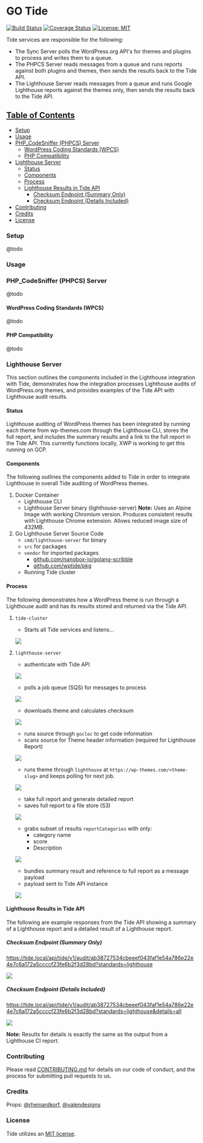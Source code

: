 # GO Tide

[![Build Status](https://travis-ci.org/xwp/go-tide.svg?branch=develop)](https://travis-ci.org/xwp/go-tide) [![Coverage Status](https://coveralls.io/repos/github/xwp/go-tide/badge.svg?branch=develop)](https://coveralls.io/github/xwp/go-tide?branch=develop) [![License: MIT](https://img.shields.io/badge/License-MIT-blue.svg)](https://opensource.org/licenses/MIT)

Tide services are responsible for the following:
- The Sync Server polls the WordPress.org API's for themes and plugins to process and writes them to a queue.
- The PHPCS Server reads messages from a queue and runs reports against both plugins and themes, then sends the results back to the Tide API.
- The Lighthouse Server reads messages from a queue and runs Google Lighthouse reports against the themes only, then sends the results back to the Tide API.

## [Table of Contents](#table-of-contents)
   + [Setup](#setup)
   + [Usage](#usage)
   + [PHP_CodeSniffer (PHPCS) Server](#php-codesniffer--phpcs--server)
     - [WordPress Coding Standards (WPCS)](#wordpress-coding-standards--wpcs-)
     - [PHP Compatibility](#php-compatibility)
   + [Lighthouse Server](#lighthouse-server)
     - [Status](#status)
     - [Components](#components)
     - [Process](#process)
     - [Lighthouse Results in Tide API](#lighthouse-results-in-tide-api)
       * [Checksum Endpoint (Summary Only)](#checksum-endpoint--summary-only-)
       * [Checksum Endpoint (Details Included)](#checksum-endpoint--details-included-)
   + [Contributing](#contributing)
   + [Credits](#credits)
   + [License](#license)

### Setup
@todo

### Usage

### PHP_CodeSniffer (PHPCS) Server
@todo

#### WordPress Coding Standards (WPCS)
@todo

#### PHP Compatibility
@todo

### Lighthouse Server
This section outlines the components included in the Lighthouse integration with Tide, demonstrates how the integration processes Lighthouse audits of WordPress.org themes, and provides examples of the Tide API with Lighthouse audit results.

#### Status
Lighthouse auditing of WordPress themes has been integrated by running each theme from wp-themes.com through the Lighthouse CLI, stores the full report, and includes the summary results and a link to the full report in the Tide API. This currently functions locally, XWP is working to get this running on GCP.

#### Components
The following outlines the components added to Tide in order to integrate Lighthouse in overall Tide auditing of WordPress themes.
1. Docker Container
   - Lighthouse CLI
   - Lighthouse Server binary (lighthouse-server)
   **Note:** Uses an Alpine Image with working Chromium version. Produces consistent results with Lighthouse Chrome extension. Allows reduced image size of 432MB.
2. Go Lighthouse Server Source Code
   - `cmd/lighthouse-server` for binary
   - `src` for packages
   - `vendor` for imported packages
     - [github.com/nanobox-io/golang-scribble](https://github.com/nanobox-io/golang-scribble)
     - [github.com/wptide/pkg](https://github.com/wptide/pkg)
   - Running Tide cluster

#### Process
The following demonstrates how a WordPress theme is run through a Lighthouse audit and has its results stored and returned via the Tide API.
1. `tide-cluster`
   - Starts all Tide services and listens...

   ![](docs/screenshots/starts-all-tide-services-and-listens.png)
2. `lighthouse-server`
   - authenticate with Tide API    

   ![](docs/screenshots/authenticate-with-tide-api.png)
   - polls a job queue (SQS) for messages to process

   ![](docs/screenshots/polls-a-job-queue-for-messages-to-process.png)
   - downloads theme and calculates checksum

   ![](docs/screenshots/downloads-theme-and-calculates-checksum.png)
   - runs source through `gocloc` to get code information
   - scans source for Theme header information (required for Lighthouse Report)

   ![](docs/screenshots/scans-source-for-theme-header-info.png)
   - runs theme through `lighthouse` at `https://wp-themes.com/<theme-slug>` and keeps polling for next job.

   ![](docs/screenshots/runs-theme-through-lighthouse-and-keeps-polling-for-next-job.png)
   - take full report and generate detailed report
   - saves full report to a file store (S3)

   ![](docs/screenshots/saves-full-report-to-a-file-store.png)
   - grabs subset of results `reportCategories` with only:
     - category name
     - score
     - Description

   ![](docs/screenshots/grabs-subset-of-results.png)
   - bundles summary result and reference to full report as a message payload
   - payload sent to Tide API instance

   ![](docs/screenshots/payload-sent-to-tide-api-instance.png)

#### Lighthouse Results in Tide API
The following are example responses from the Tide API showing a summary of a Lighthouse report and a detailed result of a Lighthouse report.

##### Checksum Endpoint (Summary Only)
https://tide.local/api/tide/v1/audit/ab38727534cbeeef043faf1e54a786e22e4e7c6a172a5ccccf23fe6b2f3d28bd?standards=lighthouse

![](docs/screenshots/checksum-endpoint-summary-only.png)

##### Checksum Endpoint (Details Included)
https://tide.local/api/tide/v1/audit/ab38727534cbeeef043faf1e54a786e22e4e7c6a172a5ccccf23fe6b2f3d28bd?standards=lighthouse&details=all

![](docs/screenshots/checksum-endpoint-details-included.png)

**Note:** Results for details is exactly the same as the output from a Lighthouse CI report.

### Contributing
Please read [CONTRIBUTING.md](CONTRIBUTING.md) for details on our code of conduct, and the process for submitting pull requests to us.

### Credits
Props: [@rheinardkorf](https://github.com/rheinardkorf), [@valendesigns](https://github.com/valendesigns)

### License
Tide utilizes an [MIT license](https://github.com/xwp/go-tide/blob/master/LICENSE).
